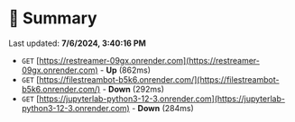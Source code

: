 # 📖 Summary
Last updated: **7/6/2024, 3:40:16 PM**

- `GET` [https://restreamer-09gx.onrender.com](https://restreamer-09gx.onrender.com) - **Up** (862ms)
- `GET` [https://filestreambot-b5k6.onrender.com/](https://filestreambot-b5k6.onrender.com/) - **Down** (292ms)
- `GET` [https://jupyterlab-python3-12-3.onrender.com](https://jupyterlab-python3-12-3.onrender.com) - **Down** (284ms)
